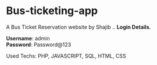# Bus-ticketing-app
A Bus Ticket Reservation website by Shajib
..
**Login Details.**

**Username**: admin <br>
**Password**: Password@123

Used Techs: PHP, JAVASCRIPT, SQL, HTML, CSS
